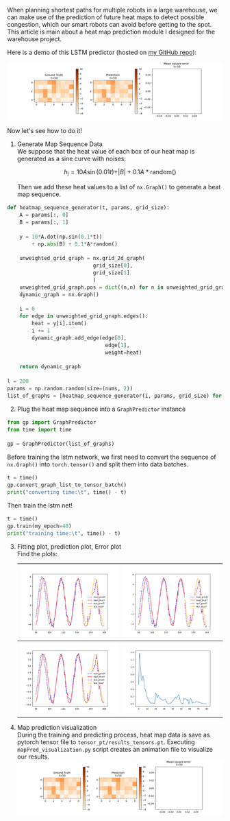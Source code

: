 When planning shortest paths for multiple robots in a large warehouse, we can make use of the prediction of future heat maps to detect possible congestion, which our smart robots can avoid before getting to the spot. This article is main about a heat map prediction module I designed for the warehouse project.

Here is a demo of this LSTM predictor (hosted on [my GitHub repo](https://github.com/zach-li-sudo/mapPred)):

<img src="tensor_pt/mygif.gif">

Now let's see how to do it!

1. Generate Map Sequence Data \
   We suppose that the heat value of each box of our heat map is generated as a sine curve with noises:

   $$
   h_i=10A\sin(0.01t) + \vert B\vert + 0.1A*\text{random()}
   $$

   Then we add these heat values to a list of `nx.Graph()` to generate a heat map sequence.

```python
def heatmap_sequence_generator(t, params, grid_size):
    A = params[:, 0]
    B = params[:, 1]

    y = 10*A.dot(np.sin(0.1*t))
        + np.abs(B) + 0.1*A*random()

    unweighted_grid_graph = nx.grid_2d_graph(
                            grid_size[0],
                            grid_size[1]
                            )
    unweighted_grid_graph.pos = dict((n,n) for n in unweighted_grid_graph.nodes())
    dynamic_graph = nx.Graph()

    i = 0
    for edge in unweighted_grid_graph.edges():
        heat = y[i].item()
        i += 1
        dynamic_graph.add_edge(edge[0],
                                edge[1],
                                weight=heat)

    return dynamic_graph

l = 200
params = np.random.random(size=(nums, 2))
list_of_graphs = [heatmap_sequence_generator(i, params, grid_size) for i in range(l)]
```

2. Plug the heat map sequence into a `GraphPredictor` instance

```python
from gp import GraphPredictor
from time import time

gp = GraphPredictor(list_of_graphs)
```

Before training the lstm network, we first need to convert the sequence of `nx.Graph()` into `torch.tensor()` and split them into data batches.

```python
t = time()
gp.convert_graph_list_to_tensor_batch()
print("converting time:\t", time() - t)
```

Then train the lstm net!

```python
t = time()
gp.train(my_epoch=40)
print("training time:\t", time() - t)
```

3. Fitting plot, prediction plot, Error plot \
   Find the plots:
   
   | <img src="edge_pred_gp/edge0curve_pred.png" alt="edge0curve_pred" style="zoom:50%;" /> | <img src="edge_pred_gp/edge5curve_pred.png" alt="edge5curve_pred" style="zoom:50%;" /> |
   | ----------- | ----------- |
   | <img src="edge_pred_gp/edge10curve_pred.png" alt="edge10curve_pred" style="zoom:50%;" /> | <img src="mse_error_gp.png" alt="mse_error_gp" style="zoom:50%;" /> |

4. Map prediction visualization \
    During the training and predicting process, heat map data is save as pytorch tensor file to `tensor_pt/results_tensors.pt`. Executing `mapPred_visualization.py` script creates an animation file to visualize our results.
   <img src="tensor_pt/mygif.gif">

